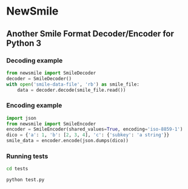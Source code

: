 # NewSmile
## Another Smile Format Decoder/Encoder for Python 3

### Decoding example
```python
from newsmile import SmileDecoder
decoder = SmileDecoder()
with open('smile-data-file', 'rb') as smile_file:
    data = decoder.decode(smile_file.read())
```

### Encoding example
```python
import json
from newsmile import SmileEncoder
encoder = SmileEncoder(shared_values=True, encoding='iso-8859-1')
dico = {'a': 1, 'b': [2, 3, 4], 'c': {'subkey': 'a string'}}
smile_data = encoder.encode(json.dumps(dico))
```

### Running tests
```bash
cd tests
```
```python
python test.py
```

